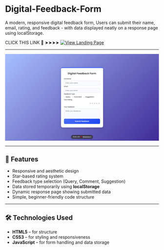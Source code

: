 # Digital-Feedback-Form
A modern, responsive digital feedback form, Users can submit their name, email, rating, and feedback - with data displayed neatly on a response page using localStorage.

CLICK THIS LINK 🔗 ➤➤➤➤ [![View Landing Page](https://img.shields.io/badge/View-Projects-blue)](https://maiyarasu-s.github.io/Digital-Feedback-Form/)

---

[![Landing Page Screenshot](screenshot-5.png)](https://maiyarasu-s.github.io/Digital-Feedback-Form/)

---

## 🌟 Features

- Responsive and aesthetic design  
- Star-based rating system  
- Feedback type selection (Query, Comment, Suggestion)  
- Data stored temporarily using **localStorage**  
- Dynamic response page showing submitted data  
- Simple, beginner-friendly code structure  

---

## 🛠️ Technologies Used

- **HTML5** – for structure  
- **CSS3** – for styling and responsiveness  
- **JavaScript** – for form handling and data storage  
